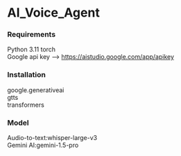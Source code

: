 # AI_Voice_Agent

### Requirements  
Python 3.11
torch  
Google api key  -->  https://aistudio.google.com/app/apikey  
### Installation  
google.generativeai  
gtts  
transformers    
### Model  
Audio-to-text:whisper-large-v3  
Gemini AI:gemini-1.5-pro
